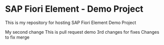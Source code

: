 # SAP Fiori Element - Demo Project

This is my repository for hosting SAP Fiori Element Demo Project

My second change
This is pull request demo
3rd changes for fixes
Changes to fix merge